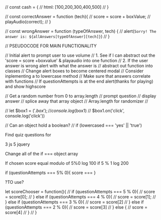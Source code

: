// const cash = {
//     html: [100,200,300,400,500]
// }

// const correctAnswer = function (tech){
//     score = score + boxValue;
//     playAudio(correct);
// }

// const wrongAnswer = function (typeOfAnswer, tech) {
//     alert(`Sorry! The answer is: ${allAnswers[typeOfAnswer][tech]}`)
// }

// PSEUDOCODE FOR MAIN FUNCTIONALITY

// Initial alert to prompt user to use volume
// 1. See if I can abstract out the 'score = score +boxvalue' & playaudio into one function
// 2. If the user answer is wrong alert with what the answer is 
// abstract out function into classes
// Change alert boxes to become centered modal
// Consider inplementing a to lowercase method
// Make sure that answers correlate with functions 
// If questionAttempts is at the end alert(thanks for playing) and show highscore

// Get a random number from 0 to array.length
// prompt question
// display answer
// splice away that array object
// Array.length for randomizer
// 

// let $box1 = $('.box');
// console.log($box1)
// $box1.on('click', console.log('click'))

// Can an object hold a boolean?
// if (lowercased === 'yes' || 'true')


Find quiz questions for 

3 js
5 jquery

Change all of the if === object array

<!--  -->
If chosen score equal modulo of 5%0 log 100 if 5 % 1 log 200

if (questionAttempts === 5% 0){
    score === 
}

?TO use?

let scoreChooser = function(){
//     if (questionAttempts === 5 % 0){
//         score = score[0];
//     } else if (questionAttempts === 4 % 0){
//         score = score[1];
//     } else if (questionAttempts === 3 % 0){
//         score = score[2]
//     } else if (questionAttempts === 2 % 0){
//         score = score[3]
//     } else {
//         score = score[4]
//     }
// }
